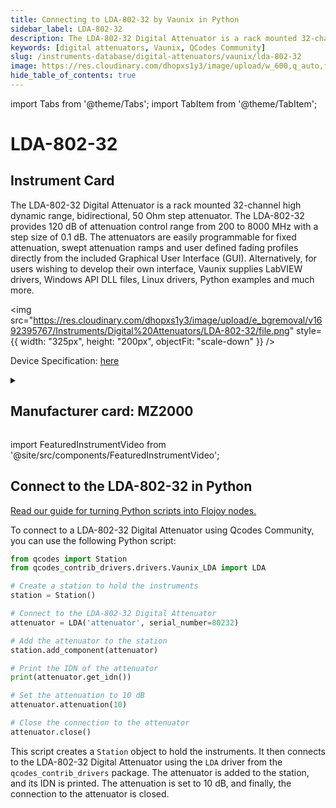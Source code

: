```yaml
---
title: Connecting to LDA-802-32 by Vaunix in Python
sidebar_label: LDA-802-32
description: The LDA-802-32 Digital Attenuator is a rack mounted 32-channel high dynamic range, bidirectional, 50 Ohm step attenuator. The LDA-802-32 provides 120 dB of attenuation control range from 200 to 8000 MHz with a step size of 0.1 dB. The attenuators are easily programmable for fixed attenuation, swept attenuation ramps and user defined fading profiles directly from the included Graphical User Interface (GUI). Alternatively, for users wishing to develop their own interface, Vaunix supplies LabVIEW drivers, Windows API DLL files, Linux drivers, Python examples and much more.
keywords: [digital attenuators, Vaunix, QCodes Community]
slug: /instruments-database/digital-attenuators/vaunix/lda-802-32
image: https://res.cloudinary.com/dhopxs1y3/image/upload/w_600,q_auto,f_auto/e_bgremoval/v1692395767/Instruments/Digital%20Attenuators/LDA-802-32/file.jpg
hide_table_of_contents: true
---
```


import Tabs from '@theme/Tabs';
import TabItem from '@theme/TabItem';

# LDA-802-32

## Instrument Card

<div className="flex">

<div>

The LDA-802-32 Digital Attenuator is a rack mounted 32-channel high dynamic range, bidirectional, 50 Ohm step attenuator. The LDA-802-32 provides 120 dB of attenuation control range from 200 to 8000 MHz with a step size of 0.1 dB. The attenuators are easily programmable for fixed attenuation, swept attenuation ramps and user defined fading profiles directly from the included Graphical User Interface (GUI). Alternatively, for users wishing to develop their own interface, Vaunix supplies LabVIEW drivers, Windows API DLL files, Linux drivers, Python examples and much more.

</div>

<img src="https://res.cloudinary.com/dhopxs1y3/image/upload/e_bgremoval/v1692395767/Instruments/Digital%20Attenuators/LDA-802-32/file.png" style={{ width: "325px", height: "200px", objectFit: "scale-down" }} />

</div>

<div className="flex text-center">

<p>Device Specification: <a target="\_blank" href="https://vaunix.com/resources/digital%20attenuators-datasheet.pdf">here</a></p>

</div>

<details style={{ marginTop: "15px"}}>
<summary><h2>Manufacturer card: MZ2000</h2></summary>

<img src="https://res.cloudinary.com/dhopxs1y3/image/upload/v1692125985/Instruments/Vendor%20Logos/Vaunix.png" style={{ width: "100%", height: "170px",objectFit: "scale-down" }} />

Vaunix Technology Corp. designs, manufactures, and services RF and microwave test equipment and digital radio communications products. Utilizing our deep RF and software engineering expertise, rooted in microwave radio and wireless equipment repair and testing, Vaunix developed the Lab Brick® family of electronic test products, which set a new standard for cost, size, and simplicity of wireless testing devices. Powered by a USB connection and controlled by easy-to-use, graphical-user-interface (GUI) software, Lab Bricks have been designed to meet the needs of wireless engineers and technicians who want to create flexible, customized system solutions either in the lab or in the field. We 've expanded our Lab Brick® family of electronic test products to include Attenuator Matrix solutions that double as Wireless [Handover Test Systems](https://vaunix.com/handover-test-systems/) to give our test technicians and product engineers the advanced capability to solve unique wireless _handover _testing challenges and bring affordability, functionality, reliability and simplicity to the microwave test bench.

<ul>
  <li>Headquarters: USA</li>
  <li>Yearly Revenue (millions, USD): 5.0</li>
  <li>Vendor Website: <a href="https://vaunix.com/">here</a></li>
</ul>
</details>

import FeaturedInstrumentVideo from '@site/src/components/FeaturedInstrumentVideo';

<FeaturedInstrumentVideo category='WIDGET2000' manufacturer='MZ2000'></FeaturedInstrumentVideo>


## Connect to the LDA-802-32 in Python

[Read our guide for turning Python scripts into Flojoy nodes.](https://docs.flojoy.ai/custom-nodes/creating-custom-node/)
<Tabs>

<TabItem value="Flojoy" label="Flojoy" className="flojoy-instrument-tabs">

<NodeCardCollection category='WIDGET2000' manufacturer='MZ2000'></NodeCardCollection>

</TabItem>
<TabItem value="QCodes Community" label="QCodes Community">

To connect to a LDA-802-32 Digital Attenuator using Qcodes Community, you can use the following Python script:

```python
from qcodes import Station
from qcodes_contrib_drivers.drivers.Vaunix_LDA import LDA

# Create a station to hold the instruments
station = Station()

# Connect to the LDA-802-32 Digital Attenuator
attenuator = LDA('attenuator', serial_number=80232)

# Add the attenuator to the station
station.add_component(attenuator)

# Print the IDN of the attenuator
print(attenuator.get_idn())

# Set the attenuation to 10 dB
attenuator.attenuation(10)

# Close the connection to the attenuator
attenuator.close()
```

This script creates a `Station` object to hold the instruments. It then connects to the LDA-802-32 Digital Attenuator using the `LDA` driver from the `qcodes_contrib_drivers` package. The attenuator is added to the station, and its IDN is printed. The attenuation is set to 10 dB, and finally, the connection to the attenuator is closed.

</TabItem>
</Tabs>